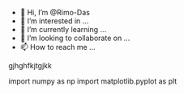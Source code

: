 - 👋 Hi, I’m @Rimo-Das
- 👀 I’m interested in ...
- 🌱 I’m currently learning ...
- 💞️ I’m looking to collaborate on ...
- 📫 How to reach me ...

<!---
Rimo-Das/Rimo-Das is a ✨ special ✨ repository because its `README.md` (this file) appears on your GitHub profile.
You can click the Preview link to take a look at your changes.
--->gjhghfkjtgjkk
import numpy as np
import matplotlib.pyplot as plt
